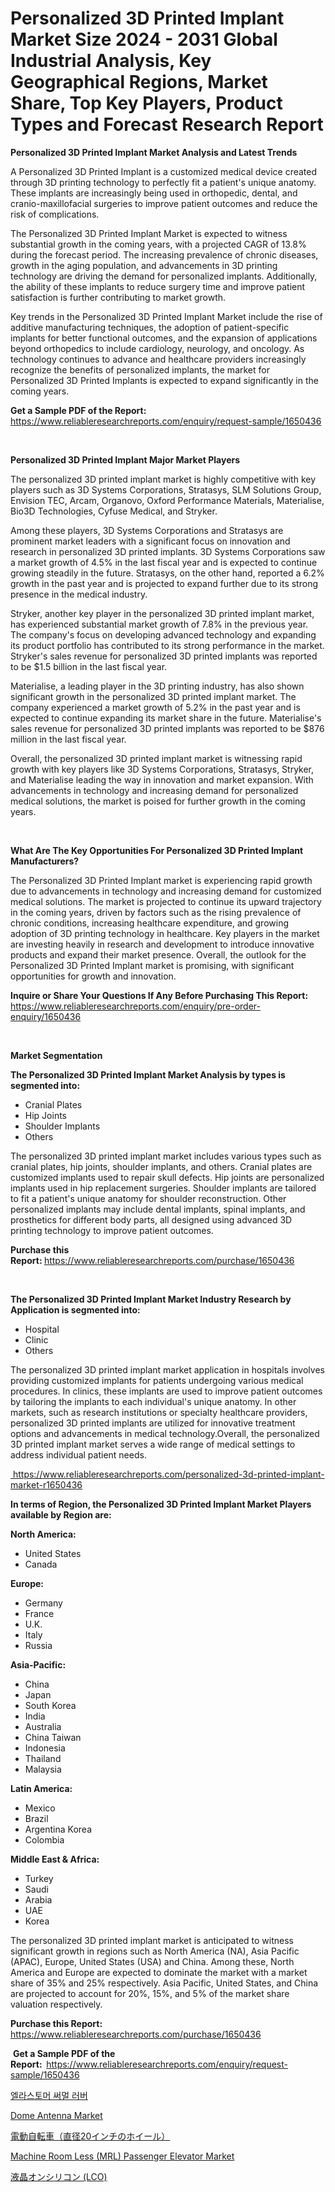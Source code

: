 <p><h1>Personalized 3D Printed Implant Market Size 2024 - 2031 Global Industrial Analysis, Key Geographical Regions, Market Share, Top Key Players, Product Types and Forecast Research Report</h1></p><p><strong>Personalized 3D Printed Implant Market Analysis and Latest Trends</strong></p>
<p><p>A Personalized 3D Printed Implant is a customized medical device created through 3D printing technology to perfectly fit a patient's unique anatomy. These implants are increasingly being used in orthopedic, dental, and cranio-maxillofacial surgeries to improve patient outcomes and reduce the risk of complications.</p><p>The Personalized 3D Printed Implant Market is expected to witness substantial growth in the coming years, with a projected CAGR of 13.8% during the forecast period. The increasing prevalence of chronic diseases, growth in the aging population, and advancements in 3D printing technology are driving the demand for personalized implants. Additionally, the ability of these implants to reduce surgery time and improve patient satisfaction is further contributing to market growth.</p><p>Key trends in the Personalized 3D Printed Implant Market include the rise of additive manufacturing techniques, the adoption of patient-specific implants for better functional outcomes, and the expansion of applications beyond orthopedics to include cardiology, neurology, and oncology. As technology continues to advance and healthcare providers increasingly recognize the benefits of personalized implants, the market for Personalized 3D Printed Implants is expected to expand significantly in the coming years.</p></p>
<p><strong>Get a Sample PDF of the Report:&nbsp;</strong> <a href="https://www.reliableresearchreports.com/enquiry/request-sample/1650436">https://www.reliableresearchreports.com/enquiry/request-sample/1650436</a></p>
<p>&nbsp;</p>
<p><strong>Personalized 3D Printed Implant Major Market Players</strong></p>
<p><p>The personalized 3D printed implant market is highly competitive with key players such as 3D Systems Corporations, Stratasys, SLM Solutions Group, Envision TEC, Arcam, Organovo, Oxford Performance Materials, Materialise, Bio3D Technologies, Cyfuse Medical, and Stryker.</p><p>Among these players, 3D Systems Corporations and Stratasys are prominent market leaders with a significant focus on innovation and research in personalized 3D printed implants. 3D Systems Corporations saw a market growth of 4.5% in the last fiscal year and is expected to continue growing steadily in the future. Stratasys, on the other hand, reported a 6.2% growth in the past year and is projected to expand further due to its strong presence in the medical industry.</p><p>Stryker, another key player in the personalized 3D printed implant market, has experienced substantial market growth of 7.8% in the previous year. The company's focus on developing advanced technology and expanding its product portfolio has contributed to its strong performance in the market. Stryker's sales revenue for personalized 3D printed implants was reported to be $1.5 billion in the last fiscal year.</p><p>Materialise, a leading player in the 3D printing industry, has also shown significant growth in the personalized 3D printed implant market. The company experienced a market growth of 5.2% in the past year and is expected to continue expanding its market share in the future. Materialise's sales revenue for personalized 3D printed implants was reported to be $876 million in the last fiscal year.</p><p>Overall, the personalized 3D printed implant market is witnessing rapid growth with key players like 3D Systems Corporations, Stratasys, Stryker, and Materialise leading the way in innovation and market expansion. With advancements in technology and increasing demand for personalized medical solutions, the market is poised for further growth in the coming years.</p></p>
<p>&nbsp;</p>
<p><strong>What Are The Key Opportunities For Personalized 3D Printed Implant Manufacturers?</strong></p>
<p><p>The Personalized 3D Printed Implant market is experiencing rapid growth due to advancements in technology and increasing demand for customized medical solutions. The market is projected to continue its upward trajectory in the coming years, driven by factors such as the rising prevalence of chronic conditions, increasing healthcare expenditure, and growing adoption of 3D printing technology in healthcare. Key players in the market are investing heavily in research and development to introduce innovative products and expand their market presence. Overall, the outlook for the Personalized 3D Printed Implant market is promising, with significant opportunities for growth and innovation.</p></p>
<p><strong>Inquire or Share Your Questions If Any Before Purchasing This Report:</strong> <a href="https://www.reliableresearchreports.com/enquiry/pre-order-enquiry/1650436">https://www.reliableresearchreports.com/enquiry/pre-order-enquiry/1650436</a></p>
<p>&nbsp;</p>
<p><strong>Market Segmentation</strong></p>
<p><strong>The Personalized 3D Printed Implant Market Analysis by types is segmented into:</strong></p>
<p><ul><li>Cranial Plates</li><li>Hip Joints</li><li>Shoulder Implants</li><li>Others</li></ul></p>
<p><p>The personalized 3D printed implant market includes various types such as cranial plates, hip joints, shoulder implants, and others. Cranial plates are customized implants used to repair skull defects. Hip joints are personalized implants used in hip replacement surgeries. Shoulder implants are tailored to fit a patient's unique anatomy for shoulder reconstruction. Other personalized implants may include dental implants, spinal implants, and prosthetics for different body parts, all designed using advanced 3D printing technology to improve patient outcomes.</p></p>
<p><strong>Purchase this Report:&nbsp;</strong><a href="https://www.reliableresearchreports.com/purchase/1650436">https://www.reliableresearchreports.com/purchase/1650436</a></p>
<p>&nbsp;</p>
<p><strong>The Personalized 3D Printed Implant Market Industry Research by Application is segmented into:</strong></p>
<p><ul><li>Hospital</li><li>Clinic</li><li>Others</li></ul></p>
<p><p>The personalized 3D printed implant market application in hospitals involves providing customized implants for patients undergoing various medical procedures. In clinics, these implants are used to improve patient outcomes by tailoring the implants to each individual's unique anatomy. In other markets, such as research institutions or specialty healthcare providers, personalized 3D printed implants are utilized for innovative treatment options and advancements in medical technology.Overall, the personalized 3D printed implant market serves a wide range of medical settings to address individual patient needs.</p></p>
<p><a href="https://www.reliableresearchreports.com/personalized-3d-printed-implant-market-r1650436">&nbsp;https://www.reliableresearchreports.com/personalized-3d-printed-implant-market-r1650436</a></p>
<p><strong>In terms of Region, the Personalized 3D Printed Implant Market Players available by Region are:</strong></p>
<p>
    <p> <strong> North America: </strong>
        <ul>
            <li>United States</li>
            <li>Canada</li>
        </ul>
        </p> 
    <p> <strong> Europe: </strong>
        <ul>
            <li>Germany</li>
            <li>France</li>
            <li>U.K.</li>
            <li>Italy</li>
            <li>Russia</li>
        </ul>
        </p> 
    <p> <strong> Asia-Pacific: </strong>
        <ul>
            <li>China</li>
            <li>Japan</li>
            <li>South Korea</li>
            <li>India</li>
            <li>Australia</li>
            <li>China Taiwan</li>
            <li>Indonesia</li>
            <li>Thailand</li>
            <li>Malaysia</li>
        </ul>
        </p> 
    <p> <strong> Latin America: </strong>
        <ul>
            <li>Mexico</li>
            <li>Brazil</li>
            <li>Argentina Korea</li>
            <li>Colombia</li>
        </ul>
        </p> 
    <p> <strong> Middle East & Africa: </strong>
        <ul>
            <li>Turkey</li>
            <li>Saudi</li>
            <li>Arabia</li>
            <li>UAE</li>
            <li>Korea</li>
        </ul>
    </p>
    </p>
<p><p>The personalized 3D printed implant market is anticipated to witness significant growth in regions such as North America (NA), Asia Pacific (APAC), Europe, United States (USA) and China. Among these, North America and Europe are expected to dominate the market with a market share of 35% and 25% respectively. Asia Pacific, United States, and China are projected to account for 20%, 15%, and 5% of the market share valuation respectively.</p></p>
<p><strong>Purchase this Report: </strong><a href="https://www.reliableresearchreports.com/purchase/1650436">https://www.reliableresearchreports.com/purchase/1650436</a></p>
<p>&nbsp;<strong>Get a Sample PDF of the Report:&nbsp;&nbsp;</strong><a href="https://www.reliableresearchreports.com/enquiry/request-sample/1650436">https://www.reliableresearchreports.com/enquiry/request-sample/1650436</a></p>
<p><strong></strong></p>
<p><p><a href="https://github.com/vsoq0zknh59/Market-Research-Report-List-2/blob/main/839593185908.md">엘라스토머 써멀 러버</a></p><p><a href="https://issuu.com/reportprime-2/docs/dome-antenna-market-size-2030.pptx">Dome Antenna Market</a></p><p><a href="https://github.com/hwbcz413288296/Market-Research-Report-List-2/blob/main/391606394214.md">電動自転車（直径20インチのホイール）</a></p><p><a href="https://github.com/LeilaniWyman2021/Market-Research-Report-List-1/blob/main/machine-room-less-mrl-passenger-elevator-market.md">Machine Room Less (MRL) Passenger Elevator Market</a></p><p><a href="https://github.com/efcvopdgkdx128/Market-Research-Report-List-2/blob/main/133302394213.md">液晶オンシリコン (LCO)</a></p></p>